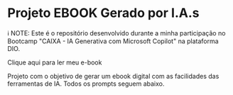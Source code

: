 # Projeto EBOOK Gerado por I.A.s

ℹ️ NOTE: Este é o repositório desenvolvido durante a minha participação no Bootcamp "CAIXA - IA Generativa com Microsoft Copilot" na plataforma DIO.

Clique aqui para ler meu e-book

Projeto com o objetivo de gerar um ebook digital com as facilidades das ferramentas de IA. Todos os prompts seguem abaixo.
